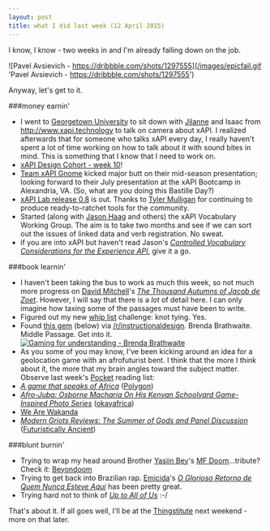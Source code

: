 ```yaml
---
layout: post
title: what I did last week (12 April 2015)
---
```


I know, I know - two weeks in and I'm already falling down on the job.

![Pavel Avsievich - https://dribbble.com/shots/1297555](/images/epicfail.gif 'Pavel Avsievich - https://dribbble.com/shots/1297555')

Anyway, let's get to it.

###money earnin'

* I went to [Georgetown University](https://cct.georgetown.edu/) to sit down with [Jilanne](http://www.jilannedoom.com/research/) and Isaac from http://www.xapi.technology to talk on camera about xAPI. I realized afterwards that for someone who talks xAPI every day, I really haven't spent a lot of time working on how to talk about it with sound bites in mind. This is something that I know that I need to work on.
* [xAPI Design Cohort - week 10](https://groups.google.com/a/adlnet.gov/forum/#!forum/xapi-design)! 
 * [Team xAPI Gnome](https://twitter.com/xapignome) kicked major butt on their mid-season presentation; looking forward to their July presentation at the xAPI Bootcamp in Alexandria, VA. (So, what are *you* doing this Bastille Day?) 
 * [xAPI Lab release 0.8](https://github.com/adlnet/xapi-lab) is out. Thanks to [Tyler Mulligan](https://twitter.com/TylerADL) for continuing to produce ready-to-ratchet tools for the community.
* Started (along with [Jason Haag](https://twitter.com/mobilejson) and others) the xAPI Vocabulary Working Group. The aim is to take two months and see if we can sort out the issues of linked data and verb registration. No sweat.
 * if you are into xAPI but haven't read Jason's [*Controlled Vocabulary Considerations for the Experience API*](https://docs.google.com/a/adlnet.gov/document/d/1zBPKryuF1tXHTI-AYjXd0ctdWoq4o4P-Uq9SAhJfus0/edit?pli=1#), give it a go.

###book learnin'
* I haven't been taking the bus to work as much this week, so not much more progress on [David Mitchell](http://en.wikipedia.org/wiki/David_Mitchell_%28author%29)'s [*The Thousand Autumns of Jacob de Zoet*](http://en.wikipedia.org/wiki/The_Thousand_Autumns_of_Jacob_de_Zoet). However, I will say that there is a *lot* of detail here. I can only imagine how taxing some of the passages must have been to write.
* Figured out my new [whip list](http://craigwiggins.github.io/the-whip/) challenge: knot tying. Yes.
* Found [this gem](http://www.youtube.com/watch?v=lH83NyjoXbU) (below) via [/r/instructionaldesign](http://www.reddit.com/r/instructionaldesign). Brenda Brathwaite. Middle Passage. Get into it.
[![Gaming for understanding - Brenda Brathwaite](http://img.youtube.com/vi/lH83NyjoXbU/0.jpg)](http://www.youtube.com/watch?v=lH83NyjoXbU)
* As you some of you may know, I've been kicking around an idea for a geolocation game with an afrofuturist bent. I think that the more I think about it, the more that my brain angles toward the subject matter. Observe last week's [Pocket](http://www.getpocket.com) reading list:
 * [*A game that speaks of Africa*](http://www.polygon.com/2015/3/30/8297515/africa-draft) ([Polygon](http://www.polygon.com/2015/3/30/8297515/africa-draft))
 * [*Afro-Juba: Osborne Macharia On His Kenyan Schoolyard Game-Inspired Photo Series*](http://www.okayafrica.com/news/afro-juba-kenyan-photographer-osborne-macharia) ([okayafrica](http://www.okayafrica.com/news/afro-juba-kenyan-photographer-osborne-macharia))
 * [We Are Wakanda](http://www.wearewakanda.com/)
 * [*Modern Griots Reviews: The Summer of Gods and Panel Discussion*](http://futuristicallyancient.com/2014/10/29/modern-griots-reviews-the-summer-of-gods-and-panel-discussion/) ([Futuristically Ancient](http://futuristicallyancient.com/about-page/))

###blunt burnin'
* Trying to wrap my head around Brother [Yasiin Bey](http://en.wikipedia.org/wiki/Mos_Def)'s [MF Doom](http://en.wikipedia.org/wiki/MF_Doom)...tribute? Check it: [Beyondoom](https://www.youtube.com/playlist?list=PLiWxhIGRxPrAnv3VtZKU9g1vGnlhq78VM)
* Trying to get back into Brazilian rap. [Emicida](http://en.wikipedia.org/wiki/Emicida)'s [*O Glorioso Retorno de Quem Nunca Esteve Aqui*](http://en.wikipedia.org/wiki/O_Glorioso_Retorno_de_Quem_Nunca_Esteve_Aqui) has been pretty great.
* Trying hard not to think of [*Up to All of Us*](http://uptoallof.us/) :-/

That's about it. If all goes well, I'll be at the [Thingstitute](http://mcinnovationlab.com/tag/thingstitute/) next weekend - more on that later.